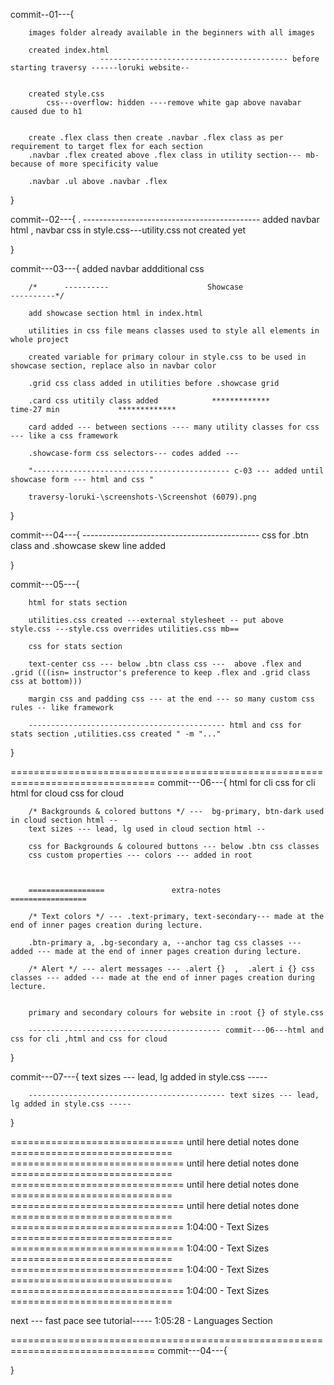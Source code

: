 commit--01---{
            
        images folder already available in the beginners with all images

        created index.html
                        ------------------------------------------ before starting traversy ------loruki website--


        created style.css 
            css---overflow: hidden ----remove white gap above navabar caused due to h1


        create .flex class then create .navbar .flex class as per requirement to target flex for each section
        .navbar .flex created above .flex class in utility section--- mb- because of more specificity value

        .navbar .ul above .navbar .flex


}

commit--02---{
        .
                        -------------------------------------------- added navbar html , navbar css in style.css---utility.css not created yet 

}

commit---03---{
        added navbar addditional css

        /*      ----------                      Showcase                     ----------*/

        add showcase section html in index.html
        
        utilities in css file means classes used to style all elements in whole project

        created variable for primary colour in style.css to be used in showcase section, replace also in navbar color

        .grid css class added in utilities before .showcase grid 

        .card css utitily class added            *************           time-27 min             *************

        card added --- between sections ---- many utility classes for css --- like a css framework

        .showcase-form css selectors--- codes added --- 

        "-------------------------------------------- c-03 --- added until showcase form --- html and css " 

        traversy-loruki-\screenshots-\Screenshot (6079).png
}

commit---04---{
        -------------------------------------------- css for .btn class and .showcase skew line added

}

commit---05---{

        html for stats section 

        utilities.css created ---external stylesheet -- put above style.css ---style.css overrides utilities.css mb==

        css for stats section 

        text-center css --- below .btn class css ---  above .flex and .grid (((isn= instructor's preference to keep .flex and .grid class css at bottom)))

        margin css and padding css --- at the end --- so many custom css rules -- like framework  

        -------------------------------------------- html and css for stats section ,utilities.css created " -m "..."
}

===============================================================================
commit---06---{
        html for cli
        css for cli
        html for cloud
        css for cloud

        /* Backgrounds & colored buttons */ ---  bg-primary, btn-dark used in cloud section html --
        text sizes --- lead, lg used in cloud section html --

        css for Backgrounds & coloured buttons --- below .btn css classes 
        css custom properties --- colors --- added in root

        

        =================               extra-notes               =================
        
        /* Text colors */ --- .text-primary, text-secondary--- made at the end of inner pages creation during lecture.

        .btn-primary a, .bg-secondary a, --anchor tag css classes --- added --- made at the end of inner pages creation during lecture.

        /* Alert */ --- alert messages --- .alert {}  ,  .alert i {} css classes --- added --- made at the end of inner pages creation during lecture.


        primary and secondary colours for website in :root {} of style.css

        ------------------------------------------- commit---06---html and css for cli ,html and css for cloud

}

commit---07---{
        text sizes --- lead, lg added in style.css ----- 

        -------------------------------------------- text sizes --- lead, lg added in style.css ----- 

}

============================== until here detial notes done ============================
============================== until here detial notes done ============================
============================== until here detial notes done ============================
============================== until here detial notes done ============================
============================== 1:04:00 - Text Sizes ============================
============================== 1:04:00 - Text Sizes ============================
============================== 1:04:00 - Text Sizes ============================
============================== 1:04:00 - Text Sizes ============================

next --- fast pace see tutorial----- 1:05:28 - Languages Section





===============================================================================
commit---04---{

}